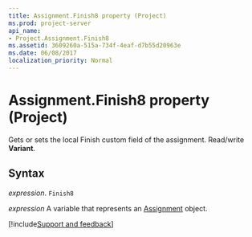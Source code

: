 ```yaml
---
title: Assignment.Finish8 property (Project)
ms.prod: project-server
api_name:
- Project.Assignment.Finish8
ms.assetid: 3609260a-515a-734f-4eaf-d7b55d20963e
ms.date: 06/08/2017
localization_priority: Normal
---
```



# Assignment.Finish8 property (Project)

Gets or sets the local Finish custom field of the assignment. Read/write  **Variant**.


## Syntax

_expression_. `Finish8`

_expression_ A variable that represents an [Assignment](./Project.Assignment.md) object.

[!include[Support and feedback](~/includes/feedback-boilerplate.md)]